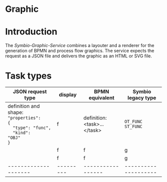 # Graphic

# Introduction

The *Symbio-Graphic-Service* combines a layouter and a renderer for the generation of BPMN and process flow graphics. The service expects the request as a JSON file and delivers the graphic as an HTML or SVG file.

# Task types

| JSON request type  | display | BPMN equivalent | Symbio legacy type |
|--------------------|---------|-----------------|--------------------|
| definition and shape:<br /><code>"properties": {</code><br /><code>&nbsp;&nbsp;"type": "func",</code><br /><code>&nbsp;&nbsp;"kind": "OBJ"</code><br /><code>}</code> | f | definition:<br /></code>&lt;task&gt;...&lt;/task&gt;</code> | <code>OT_FUNC</code><br /><code>ST_FUNC</code> |
|    | f | f | g |
|      | f | f | g |
|--------------------|---------|-----------------|--------------------|
